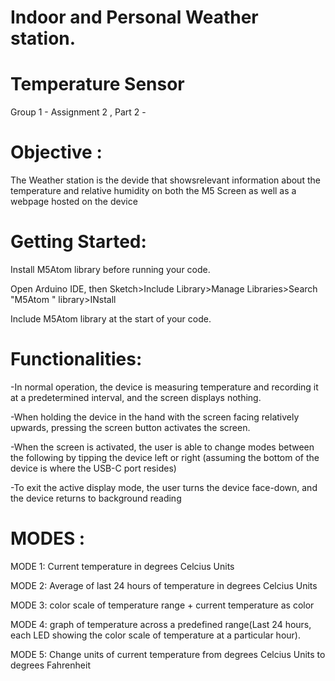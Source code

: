 # Indoor and Personal Weather station.

# Temperature Sensor
Group 1 - Assignment 2 
, Part 2 -  

# Objective : 
 The Weather station is the devide that showsrelevant information about the temperature and relative humidity on both the M5 Screen as well as a webpage hosted on the device



# Getting Started: 
Install M5Atom library before running your code. 

Open Arduino IDE, then Sketch>Include Library>Manage Libraries>Search "M5Atom " library>INstall

Include M5Atom library at the start of your code. 




# Functionalities:
  -In normal operation, the device is measuring temperature and recording it at a predetermined interval, and the
screen displays nothing.

  -When holding the device in the hand with the screen facing relatively upwards, pressing the screen button activates the screen.
  
  -When the screen is activated, the user is able to change modes between the following by tipping the device left or right (assuming the bottom of the device is where the USB-C port resides)

  -To exit the active display mode, the user turns the device face-down, and the device returns to background reading
  
   # MODES : 
  
  MODE 1:  Current temperature in degrees Celcius Units
  
  MODE 2: Average of last 24 hours of temperature in degrees Celcius Units
  
  MODE 3: color scale of temperature range + current temperature as color
  
  MODE 4: graph of temperature across a predefined range(Last 24 hours, each LED showing the color scale of temperature at a particular hour).
  
  MODE 5: Change units of current temperature from degrees Celcius Units to degrees Fahrenheit


